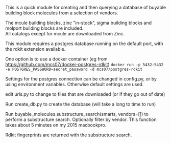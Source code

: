 This is a quick module for creating and then querying a database of buyable building block molecules from a selection of vendors.

The mcule building blocks, zinc "in-stock", sigma building blocks and molport building blocks are included.  
All catalogs except for mcule are downloaded from Zinc.

This module requires a postgres database running on the default port, with the rdkit extension available.

One option is to use a docker container (eg from https://github.com/mcs07/docker-postgres-rdkit)
`docker run -p 5432:5432 -e POSTGRES_PASSWORD=secret_password -d mcs07/postgres-rdkit`

Settings for the postgres connection can be changed in config.py, or by using environment variables.  Otherwise default settings are used.

edit urls.py to change to files that are downloaded (or if they go out of date)

Run create_db.py to create the database (will take a long to time to run)  

Run buyable_molecules.substructure_search(smarts, vendors=[]) to perform a substructure search. Optionally filter by vendor.  This function takes about 5 minutes on my 2015 macbookpro.

Rdkit fingerprints are returned with the substructure search.
